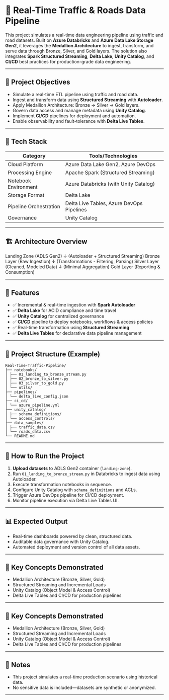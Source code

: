 # 🚦 Real-Time Traffic & Roads Data Pipeline

This project simulates a real-time data engineering pipeline using traffic and road datasets. Built on **Azure Databricks** and **Azure Data Lake Storage Gen2**, it leverages the **Medallion Architecture** to ingest, transform, and serve data through Bronze, Silver, and Gold layers. The solution also integrates **Spark Structured Streaming**, **Delta Lake**, **Unity Catalog**, and **CI/CD** best practices for production-grade data engineering.

---

## 🧭 Project Objectives

- Simulate a real-time ETL pipeline using traffic and road data.
- Ingest and transform data using **Structured Streaming** with **Autoloader**.
- Apply Medallion Architecture: Bronze → Silver → Gold layers.
- Govern data access and manage metadata using **Unity Catalog**.
- Implement **CI/CD** pipelines for deployment and automation.
- Enable observability and fault-tolerance with **Delta Live Tables**.

---

## 🧰 Tech Stack

| Category               | Tools/Technologies                             |
|------------------------|------------------------------------------------|
| Cloud Platform         | Azure Data Lake Gen2, Azure DevOps             |
| Processing Engine      | Apache Spark (Structured Streaming)            |
| Notebook Environment   | Azure Databricks (with Unity Catalog)          |
| Storage Format         | Delta Lake                                     |
| Pipeline Orchestration | Delta Live Tables, Azure DevOps Pipelines      |
| Governance             | Unity Catalog                                  |

---

## 🏗️ Architecture Overview
Landing Zone (ADLS Gen2)
↓ (Autoloader + Structured Streaming)
Bronze Layer (Raw Ingestion)
↓ (Transformations - Filtering, Parsing)
Silver Layer (Cleaned, Modeled Data)
↓ (Minimal Aggregation)
Gold Layer (Reporting & Consumption)



---

## 🧪 Features

- ✅ Incremental & real-time ingestion with **Spark Autoloader**
- ✅ **Delta Lake** for ACID compliance and time travel
- ✅ **Unity Catalog** for centralized governance
- ✅ **CI/CD** pipeline to deploy notebooks, workflows & access policies
- ✅ Real-time transformation using **Structured Streaming**
- ✅ **Delta Live Tables** for declarative data pipeline management

---

## 📁 Project Structure (Example)
```
Real-Time-Traffic-Pipeline/
├── notebooks/
│ ├── 01_landing_to_bronze_stream.py
│ ├── 02_bronze_to_silver.py
│ ├── 03_silver_to_gold.py
│ └── utils/
├── pipelines/
│ └── delta_live_config.json
├── ci_cd/
│ └── azure_pipeline.yml
├── unity_catalog/
│ ├── schema_definitions/
│ └── access_controls/
├── data_samples/
│ ├── traffic_data.csv
│ └── roads_data.csv
└── README.md
```

---

## 🚀 How to Run the Project

1. **Upload datasets** to ADLS Gen2 container (`landing-zone`).
2. Run `01_landing_to_bronze_stream.py` in Databricks to ingest data using Autoloader.
3. Execute transformation notebooks in sequence.
4. Configure Unity Catalog with `schema_definitions` and ACLs.
5. Trigger Azure DevOps pipeline for CI/CD deployment.
6. Monitor pipeline execution via Delta Live Tables UI.

---

## 📊 Expected Output

- Real-time dashboards powered by clean, structured data.
- Auditable data governance with Unity Catalog.
- Automated deployment and version control of all data assets.

---

## 🧠 Key Concepts Demonstrated

- Medallion Architecture (Bronze, Silver, Gold)
- Structured Streaming and Incremental Loads
- Unity Catalog (Object Model & Access Control)
- Delta Live Tables and CI/CD for production pipelines

---

## 🧠 Key Concepts Demonstrated

- Medallion Architecture (Bronze, Silver, Gold)
- Structured Streaming and Incremental Loads
- Unity Catalog (Object Model & Access Control)
- Delta Live Tables and CI/CD for production pipelines

---

## 📌 Notes

- This project simulates a real-time production scenario using historical data.
- No sensitive data is included—datasets are synthetic or anonymized.

---



